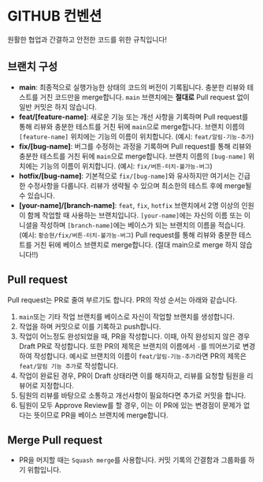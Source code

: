 # GITHUB 컨벤션

원활한 협업과 간결하고 안전한 코드를 위한 규칙입니다!

## 브랜치 구성
- **main**: 최종적으로 실행가능한 상태의 코드의 버전이 기록됩니다. 충분한 리뷰와 테스트를 거친 코드만을 merge합니다. `main` 브랜치에는 **절대로** Pull request 없이 일반 커밋은 하지 않습니다.
- **feat/\[feature-name\]**: 새로운 기능 또는 개선 사항을 기록하며 Pull request를 통해 리뷰와 충분한 테스트를 거친 뒤에 `main`으로 merge합니다. 브랜치 이름의 `[feature-name]` 위치에는 기능의 이름이 위치합니다. (예시: `feat/알림-기능-추가`)
- **fix/\[bug-name\]**: 버그를 수정하는 과정을 기록하며 Pull request를 통해 리뷰와 충분한 테스트를 거친 뒤에 `main`으로 merge합니다. 브랜치 이름의 `[bug-name]` 위치에는 기능의 이름이 위치합니다. (예시: `fix/버튼-터치-불가능-버그`)
- **hotfix/\[bug-name\]**: 기본적으로 `fix/[bug-name]`와 유사하지만 여기서는 긴급한 수정사항을 다룹니다. 리뷰가 생략될 수 있으며 최소한의 테스트 후에 merge될 수 있습니다.
- **\[your-name\]/\[branch-name\]**: `feat`, `fix`, `hotfix` 브랜치에서 2명 이상의 인원이 함께 작업할 때 사용하는 브랜치입니다. `[your-name]`에는 자신의 이름 또는 이니셜을 작성하며 `[branch-name]`에는 베이스가 되는 브랜치의 이름을 적습니다. (예시: `황승현/fix/버튼-터치-불가능-버그`) Pull request를 통해 리뷰와 충분한 테스트를 거친 뒤에 베이스 브랜치로 merge합니다. (절대 main으로 merge 하지 않습니다!!)

## Pull request

Pull request는 PR로 줄여 부르기도 합니다. PR의 작성 순서는 아래와 같습니다.

1. `main`또는 기타 작업 브랜치를 베이스로 자신이 작업할 브랜치를 생성합니다.
2. 작업을 하며 커밋으로 이를 기록하고 push합니다.
3. 작업이 어느정도 완성되었을 때, PR을 작성합니다. 이때, 아직 완성되지 않은 경우 Draft PR로 작성합니다. 또한 PR의 제목은 브랜치의 이름에서 `-`를 띄어쓰기로 변경하여 작성합니다. 예시로 브랜치의 이름이 `feat/알림-기능-추가`라면 PR의 제목은 `feat/알림 기능 추가`로 작성합니다.
4. 작업이 완료된 경우, PR이 Draft 상태라면 이를 해지하고, 리뷰를 요청할 팀원을 리뷰어로 지정합니다.
5. 팀원의 리뷰를 바탕으로 소통하고 개선사항이 필요하다면 추가로 커밋을 합니다.
6. 팀원이 모두 Approve Review를 할 경우, 이는 이 PR에 있는 변경점이 문제가 없다는 뜻이므로 PR을 베이스 브랜치에 merge합니다.

## Merge Pull request

- PR을 머지할 때는 `Squash merge`를 사용합니다. 커밋 기록의 간결함과 그룹화를 하기 위함입니다.
